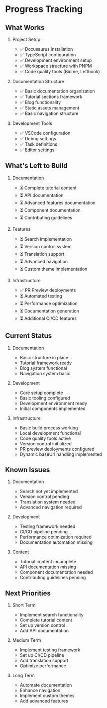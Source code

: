# Progress Tracking

## What Works
1. Project Setup
   - ✅ Docusaurus installation
   - ✅ TypeScript configuration
   - ✅ Development environment setup
   - ✅ Workspace structure with PNPM
   - ✅ Code quality tools (Biome, Lefthook)

2. Documentation Structure
   - ✅ Basic documentation organization
   - ✅ Tutorial sections framework
   - ✅ Blog functionality
   - ✅ Static assets management
   - ✅ Basic navigation structure

3. Development Tools
   - ✅ VSCode configuration
   - ✅ Debug settings
   - ✅ Task definitions
   - ✅ Editor settings

## What's Left to Build
1. Documentation
   - ⏳ Complete tutorial content
   - ⏳ API documentation
   - ⏳ Advanced features documentation
   - ⏳ Component documentation
   - ⏳ Contributing guidelines

2. Features
   - ⏳ Search implementation
   - ⏳ Version control system
   - ⏳ Translation support
   - ⏳ Advanced navigation
   - ⏳ Custom theme implementation

3. Infrastructure
   - ✅ PR Preview deployments
   - ⏳ Automated testing
   - ⏳ Performance optimization
   - ⏳ Documentation generation
   - ⏳ Additional CI/CD features

## Current Status
1. Documentation
   - Basic structure in place
   - Tutorial framework ready
   - Blog system functional
   - Navigation system basic

2. Development
   - Core setup complete
   - Basic tooling configured
   - Development environment ready
   - Initial components implemented

3. Infrastructure
   - Basic build process working
   - Local development functional
   - Code quality tools active
   - Version control initialized
   - PR preview deployments configured
   - Dynamic baseUrl handling implemented

## Known Issues
1. Documentation
   - Search not yet implemented
   - Version control pending
   - Translation system needed
   - Advanced navigation required

2. Development
   - Testing framework needed
   - CI/CD pipeline pending
   - Performance optimization required
   - Documentation automation missing

3. Content
   - Tutorial content incomplete
   - API documentation missing
   - Component documentation needed
   - Contributing guidelines pending

## Next Priorities
1. Short Term
   - Implement search functionality
   - Complete tutorial content
   - Set up version control
   - Add API documentation

2. Medium Term
   - Implement testing framework
   - Set up CI/CD pipeline
   - Add translation support
   - Optimize performance

3. Long Term
   - Automate documentation
   - Enhance navigation
   - Implement custom themes
   - Add advanced features
